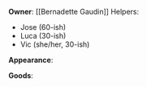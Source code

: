 **Owner**: [[Bernadette Gaudin]]
Helpers: 
- Jose (60-ish)
- Luca (30-ish)
- Vic (she/her, 30-ish)

**Appearance**: 

**Goods**: 